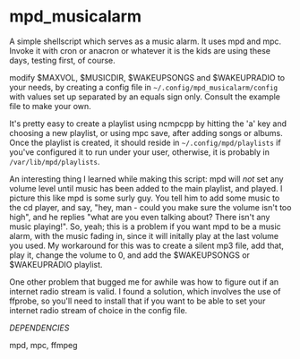 # mpd_musicalarm
A simple shellscript which serves as a music alarm. It uses mpd and mpc. Invoke it with cron or anacron or whatever it is the kids are using these days, testing first, of course.

modify $MAXVOL, $MUSICDIR, $WAKEUPSONGS and $WAKEUPRADIO to your needs, by creating a config file in `~/.config/mpd_musicalarm/config` with values set up separated by an equals sign only. Consult the example file to make your own.

It's pretty easy to create a playlist using ncmpcpp by hitting the 'a' key and choosing a new playlist, or using mpc save, after adding songs or albums. Once the playlist is created, it should reside in `~/.config/mpd/playlists` if you've configured it to run under your user, otherwise, it is probably in `/var/lib/mpd/playlists`. 

An interesting thing I learned while making this script: mpd will *not* set any volume level until music has been added to the main playlist, and played. I picture this like mpd is some surly guy. You tell him to add some music to the cd player, and say, "hey, man - could you make sure the volume isn't too high", and he replies "what are you even talking about? There isn't any music playing!". So, yeah; this is a problem if you want mpd to be a music alarm, with the music fading in, since it will initally play at the last volume you used. My workaround for this was to create a silent mp3 file, add that, play it, change the volume to 0, and add the $WAKEUPSONGS or $WAKEUPRADIO playlist.

One other problem that bugged me for awhile was how to figure out if an internet radio stream is valid. I found a solution, which involves the use of ffprobe, so you'll need to install that if you want to be able to set your internet radio stream of choice in the config file.

*DEPENDENCIES*

mpd, mpc, ffmpeg
